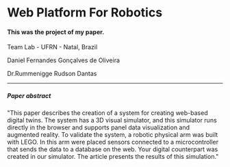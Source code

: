 # Web Platform For Robotics

#### This was the project of my paper.

Team Lab - UFRN - Natal, Brazil

Daniel Fernandes Gonçalves de Oliveira

Dr.Rummenigge Rudson Dantas


___
##### Paper abstract

"This paper describes the creation of a system for creating web-based digital twins. The system has a 3D visual simulator, and this simulator runs directly in the browser and supports panel data visualization and augmented reality. To validate the system, a robotic physical arm was built with LEGO. In this arm were placed sensors connected to a microcontroller that sends the data to a database on the web. Your digital counterpart was created in our simulator. The article presents the results of this simulation."
